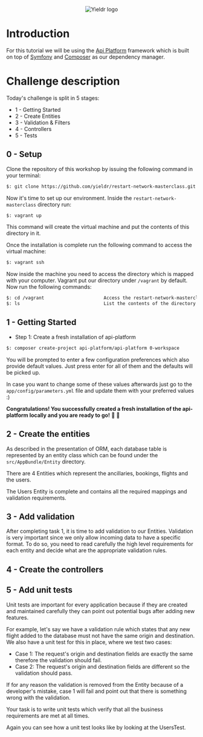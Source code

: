 <p align="center"><img src="https://www.yieldr.com/assets/images/Yieldr_smallsizes_green.svg" alt="Yieldr logo"></p>

# Introduction

For this tutorial we will be using the [Api Platform](https://api-platform.com/) framework which is built on top of
[Symfony](https://symfony.com/) and [Composer](https://getcomposer.org/) as our dependency manager.

# Challenge description

Today's challenge is split in 5 stages:

- 1 - Getting Started
- 2 - Create Entities
- 3 - Validation & Filters
- 4 - Controllers
- 5 - Tests

## 0 - Setup

Clone the repository of this workshop by issuing the following command in your terminal:

```bash
$: git clone https://github.com/yieldr/restart-network-masterclass.git
```

Now it's time to set up our environment. Inside the `restart-network-masterclass` directory run:

```bash
$: vagrant up
```

This command will create the virtual machine and put the contents of this directory in it.

Once the installation is complete run the following command to access the virtual machine:

```bash
$: vagrant ssh
```

Now inside the machine you need to access the directory which is mapped with your computer. Vagrant put our directory
under `/vagrant` by default. Now run the following commands:

```bash
$: cd /vagrant                      Access the restart-network-masterclass content
$: ls                               List the contents of the directory to see the repository
```

## 1 - Getting Started

- Step 1: Create a fresh installation of api-platform

```bash
$: composer create-project api-platform/api-platform 0-workspace
```

You will be prompted to enter a few configuration preferences which also provide default values. Just press enter for all
of them and the defaults will be picked up.

In case you want to change some of these values afterwards just go to the `app/config/parameters.yml` file and update
them with your preferred values :)

**Congratulations! You successfully created a fresh installation of the api-platform locally and you are ready to go!** 🎉 🎊

## 2 - Create the entities

As described in the presentation of ORM, each database table is represented by an entity class which can be found under 
the `src/AppBundle/Entity` directory.

There are 4 Entities which represent the ancillaries, bookings, flights and the users. 

The Users Entity is complete and contains all the required mappings and validation requirements.

## 3 - Add validation

After completing task 1, it is time to add validation to our Entities. Validation is very important since we only allow
incoming data to have a specific format. To do so, you need to read carefully the high level requirements for each entity
and decide what are the appropriate validation rules.

## 4 - Create the controllers

## 5 - Add unit tests

Unit tests are important for every application because if they are created and maintained carefully they can point out
potential bugs after adding new features.

For example, let's say we have a validation rule which states that any new flight added to the database must not have the
same origin and destination. We also have a unit test for this in place, where we test two cases:

- Case 1: The request's origin and destination fields are exactly the same therefore the validation should fail.
- Case 2: The request's origin and destination fields are different so the validation should pass.

If for any reason the validation is removed from the Entity because of a developer's mistake, case 1 will fail and 
point out that there is something wrong with the validation.

Your task is to write unit tests which verify that all the business requirements are met at all times.

Again you can see how a unit test looks like by looking at the UsersTest.